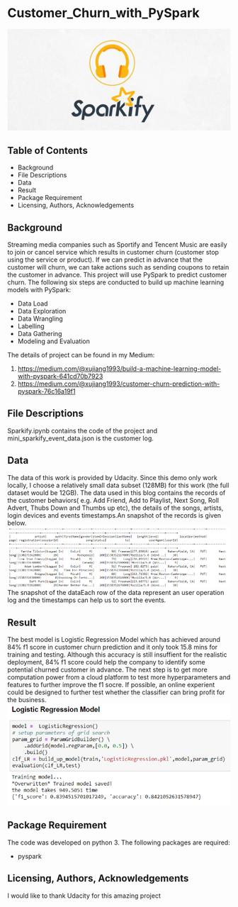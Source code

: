 # Customer_Churn_with_PySpark
![This is snapshot of data](pic/logo.jpeg)
## Table of Contents
* Background
* File Descriptions
* Data
* Result
* Package Requirement
* Licensing, Authors, Acknowledgements

## Background
Streaming media companies such as Sportify and Tencent Music are easily to join or cancel service which results in customer churn (customer stop using the service or product). If we can predict in advance that the customer will churn, we can take actions such as sending coupons to retain the customer in advance. This project will use PySpark to predict customer churn. The following six steps are conducted to build up machine learning models with PySpark:
* Data Load
* Data Exploration
* Data Wrangling
* Labelling
* Data Gathering
* Modeling and Evaluation

The details of project can be found in my Medium:
1. https://medium.com/@xujiang1993/build-a-machine-learning-model-with-pyspark-641cd70b7923
2. https://medium.com/@xujiang1993/customer-churn-prediction-with-pyspark-76c16a19f1


## File Descriptions
Sparkify.ipynb contains the code of the project and mini_sparkify_event_data.json is the customer log.

## Data
The data of this work is provided by Udacity. Since this demo only work locally, I choose a relatively small data subset (128MB) for this work (the full dataset would be 12GB). The data used in this blog contains the records of the customer behaviors( e.g. Add Friend, Add to Playlist, Next Song, Roll Advert, Thubs Down and Thumbs up etc), the details of the songs, artists, login devices and events timestamps.An snapshot of the records is given below.
![This is snapshot of data](pic/data.png)
The snapshot of the dataEach row of the data represent an user operation log and the timestamps can help us to sort the events.

## Result
The best model is Logistic Regression Model which has achieved around 84% f1 score in customer churn prediction and it only took 15.8 mins for training and testing. Although this accuracy is still insuffient for the realistic deployment, 84% f1 score could help the company to identify some potential churned customer in advance. The next step is to get more computation power from a cloud platform to test more hyperparameters and features to further improve the f1 socre. If possible, an online experient could be designed to further test whether the classifier can bring profit for the business.
![This is snapshot of data](pic/best_model_result.png)

## Package Requirement
The code was developed on python 3. The following packages are required:
* pyspark


## Licensing, Authors, Acknowledgements
I would like to thank Udacity for this amazing project
